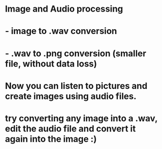 # Image and Audio processing
# - image to .wav conversion
# - .wav to .png conversion (smaller file, without data loss)
# Now you can listen to pictures and create images using audio files.
# try converting any image into a .wav, edit the audio file and convert it again into the image :)
